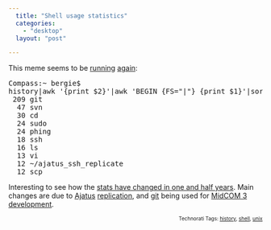 ```yaml
---
  title: "Shell usage statistics"
  categories: 
    - "desktop"
  layout: "post"

---
```

<p>
This meme seems to be <a href="http://jimmac.musichall.cz/log/?p=427">running</a> <a href="http://bethesignal.org/blog/2008/04/10/shell-history-stats/">again</a>:
</p><pre>
Compass:~ bergie$ 
history|awk '{print $2}'|awk 'BEGIN {FS=&quot;|&quot;} {print $1}'|sort|uniq -c | sort -nr |head -n 10
 209 git
  47 svn
  30 cd
  24 sudo
  24 phing
  18 ssh
  16 ls
  13 vi
  12 ~/ajatus_ssh_replicate
  12 scp
</pre><p>
Interesting to see how the <a href="http://bergie.iki.fi/blog/top-ten-unix-shell-commands/">stats have changed in one and half years</a>. Main changes are due to <a href="http://www.ajatus.info/">Ajatus</a> <a href="http://bergie.iki.fi/blog/replicating_ajatus_with_your_colleagues/">replication</a>, and <a href="http://repo.or.cz/w/midcom.git">git</a> being used for <a href="http://bergie.iki.fi/blog/midcom_3_at_a_glance/">MidCOM 3 development</a>.
</p>
<p style="text-align:right;font-size:10px;">Technorati Tags: <a href="http://www.technorati.com/tag/history">history</a>, <a href="http://www.technorati.com/tag/shell">shell</a>, <a href="http://www.technorati.com/tag/unix">unix</a></p>